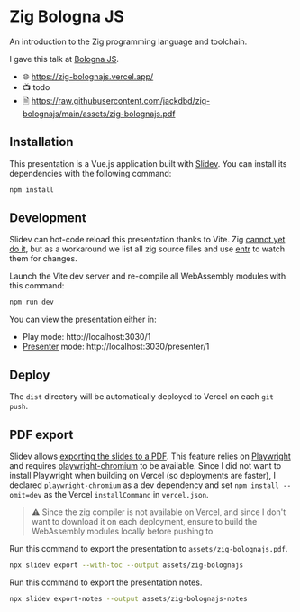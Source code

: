 # Zig Bologna JS

An introduction to the Zig programming language and toolchain.

I gave this talk at [Bologna JS](https://www.bolognajs.com/).

- 🌐 https://zig-bolognajs.vercel.app/
- 📺 todo
- 🗎 https://raw.githubusercontent.com/jackdbd/zig-bolognajs/main/assets/zig-bolognajs.pdf

## Installation

This presentation is a Vue.js application built with [Slidev](https://sli.dev/). You can install its dependencies with the following command:

```sh
npm install
```

## Development

Slidev can hot-code reload this presentation thanks to Vite. Zig [cannot yet do it](https://github.com/ziglang/zig/issues/68), but as a workaround we list all zig source files and use [entr](https://github.com/eradman/entr) to watch them for changes.

Launch the Vite dev server and re-compile all WebAssembly modules with this command:

```sh
npm run dev
```

You can view the presentation either in:

- Play mode: http://localhost:3030/1
- [Presenter](https://sli.dev/guide/presenter-mode.html) mode: http://localhost:3030/presenter/1

## Deploy

The `dist` directory will be automatically deployed to Vercel on each `git push`.

## PDF export

Slidev allows [exporting the slides to a PDF](https://sli.dev/guide/exporting.html#pdf). This feature relies on [Playwright](https://playwright.dev/) and requires [playwright-chromium](https://www.npmjs.com/package/playwright-chromium) to be available. Since I did not want to install Playwright when building on Vercel (so deployments are faster), I declared `playwright-chromium` as a dev dependency and set `npm install --omit=dev` as the Vercel `installCommand` in `vercel.json`.

> :warning: Since the zig compiler is not available on Vercel, and since I don't want to download it on each deployment, ensure to build the WebAssembly modules locally before pushing to

Run this command to export the presentation to `assets/zig-bolognajs.pdf`.

```sh
npx slidev export --with-toc --output assets/zig-bolognajs
```

Run this command to export the presentation notes.

```sh
npx slidev export-notes --output assets/zig-bolognajs-notes
```
